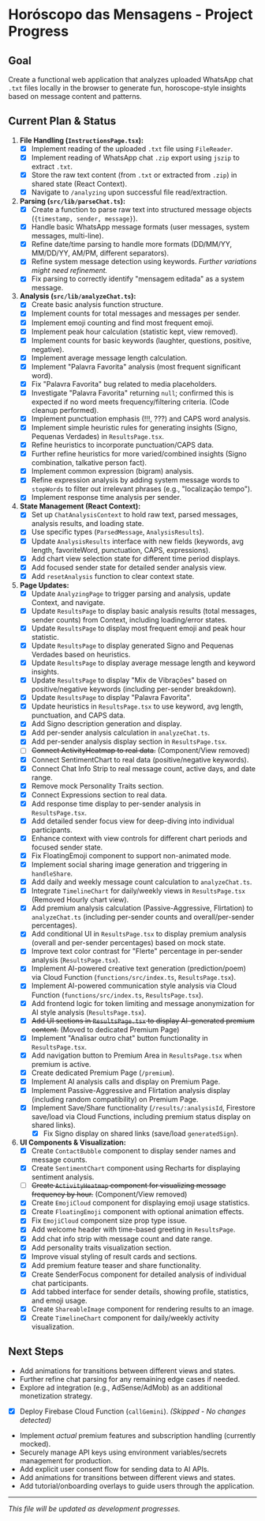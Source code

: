 
# Horóscopo das Mensagens - Project Progress

## Goal

Create a functional web application that analyzes uploaded WhatsApp chat `.txt` files locally in the browser to generate fun, horoscope-style insights based on message content and patterns.

## Current Plan & Status

1.  **File Handling (`InstructionsPage.tsx`):**
    *   [X] Implement reading of the uploaded `.txt` file using `FileReader`.
    *   [X] Implement reading of WhatsApp chat `.zip` export using `jszip` to extract `.txt`.
    *   [X] Store the raw text content (from `.txt` or extracted from `.zip`) in shared state (React Context).
    *   [X] Navigate to `/analyzing` upon successful file read/extraction.
2.  **Parsing (`src/lib/parseChat.ts`):**
    *   [X] Create a function to parse raw text into structured message objects (`{timestamp, sender, message}`).
    *   [X] Handle basic WhatsApp message formats (user messages, system messages, multi-line).
    *   [X] Refine date/time parsing to handle more formats (DD/MM/YY, MM/DD/YY, AM/PM, different separators).
    *   [X] Refine system message detection using keywords. *Further variations might need refinement.*
    *   [X] Fix parsing to correctly identify "mensagem editada" as a system message.
3.  **Analysis (`src/lib/analyzeChat.ts`):**
    *   [X] Create basic analysis function structure.
    *   [X] Implement counts for total messages and messages per sender.
    *   [X] Implement emoji counting and find most frequent emoji.
    *   [X] Implement peak hour calculation (statistic kept, view removed).
    *   [X] Implement counts for basic keywords (laughter, questions, positive, negative).
    *   [X] Implement average message length calculation.
    *   [X] Implement "Palavra Favorita" analysis (most frequent significant word).
    *   [X] Fix "Palavra Favorita" bug related to media placeholders.
    *   [X] Investigate "Palavra Favorita" returning `null`; confirmed this is expected if no word meets frequency/filtering criteria. (Code cleanup performed).
    *   [X] Implement punctuation emphasis (!!!, ???) and CAPS word analysis.
    *   [X] Implement simple heuristic rules for generating insights (Signo, Pequenas Verdades) in `ResultsPage.tsx`.
    *   [X] Refine heuristics to incorporate punctuation/CAPS data.
    *   [X] Further refine heuristics for more varied/combined insights (Signo combination, talkative person fact).
    *   [X] Implement common expression (bigram) analysis.
    *   [X] Refine expression analysis by adding system message words to `stopWords` to filter out irrelevant phrases (e.g., "localização tempo").
    *   [X] Implement response time analysis per sender.
4.  **State Management (React Context):**
    *   [X] Set up `ChatAnalysisContext` to hold raw text, parsed messages, analysis results, and loading state.
    *   [X] Use specific types (`ParsedMessage`, `AnalysisResults`).
    *   [X] Update `AnalysisResults` interface with new fields (keywords, avg length, favoriteWord, punctuation, CAPS, expressions).
    *   [X] Add chart view selection state for different time period displays.
    *   [X] Add focused sender state for detailed sender analysis view.
    *   [X] Add `resetAnalysis` function to clear context state.
5.  **Page Updates:**
    *   [X] Update `AnalyzingPage` to trigger parsing and analysis, update Context, and navigate.
    *   [X] Update `ResultsPage` to display basic analysis results (total messages, sender counts) from Context, including loading/error states.
    *   [X] Update `ResultsPage` to display most frequent emoji and peak hour statistic.
    *   [X] Update `ResultsPage` to display generated Signo and Pequenas Verdades based on heuristics.
    *   [X] Update `ResultsPage` to display average message length and keyword insights.
    *   [X] Update `ResultsPage` to display "Mix de Vibrações" based on positive/negative keywords (including per-sender breakdown).
    *   [X] Update `ResultsPage` to display "Palavra Favorita".
    *   [X] Update heuristics in `ResultsPage.tsx` to use keyword, avg length, punctuation, and CAPS data.
    *   [X] Add Signo description generation and display.
    *   [X] Add per-sender analysis calculation in `analyzeChat.ts`.
    *   [X] Add per-sender analysis display section in `ResultsPage.tsx`.
    *   [ ] ~~Connect ActivityHeatmap to real data.~~ (Component/View removed)
    *   [X] Connect SentimentChart to real data (positive/negative keywords).
    *   [X] Connect Chat Info Strip to real message count, active days, and date range.
    *   [X] Remove mock Personality Traits section.
    *   [X] Connect Expressions section to real data.
    *   [X] Add response time display to per-sender analysis in `ResultsPage.tsx`.
    *   [X] Add detailed sender focus view for deep-diving into individual participants.
    *   [X] Enhance context with view controls for different chart periods and focused sender state.
    *   [X] Fix FloatingEmoji component to support non-animated mode.
    *   [X] Implement social sharing image generation and triggering in `handleShare`.
    *   [X] Add daily and weekly message count calculation to `analyzeChat.ts`.
    *   [X] Integrate `TimelineChart` for daily/weekly views in `ResultsPage.tsx` (Removed Hourly chart view).
    *   [X] Add premium analysis calculation (Passive-Aggressive, Flirtation) to `analyzeChat.ts` (including per-sender counts and overall/per-sender percentages).
    *   [X] Add conditional UI in `ResultsPage.tsx` to display premium analysis (overall and per-sender percentages) based on mock state.
    *   [X] Improve text color contrast for "Flerte" percentage in per-sender analysis (`ResultsPage.tsx`).
    *   [X] Implement AI-powered creative text generation (prediction/poem) via Cloud Function (`functions/src/index.ts`, `ResultsPage.tsx`).
    *   [X] Implement AI-powered communication style analysis via Cloud Function (`functions/src/index.ts`, `ResultsPage.tsx`).
    *   [X] Add frontend logic for token limiting and message anonymization for AI style analysis (`ResultsPage.tsx`).
    *   [X] ~~Add UI sections in `ResultsPage.tsx` to display AI-generated premium content.~~ (Moved to dedicated Premium Page)
    *   [X] Implement "Analisar outro chat" button functionality in `ResultsPage.tsx`.
    *   [X] Add navigation button to Premium Area in `ResultsPage.tsx` when premium is active.
    *   [X] Create dedicated Premium Page (`/premium`).
    *   [X] Implement AI analysis calls and display on Premium Page.
    *   [X] Implement Passive-Aggressive and Flirtation analysis display (including random compatibility) on Premium Page.
    *   [X] Implement Save/Share functionality (`/results/:analysisId`, Firestore save/load via Cloud Functions, including premium status display on shared links).
        *   [X] Fix Signo display on shared links (save/load `generatedSign`).
6.  **UI Components & Visualization:**
    *   [X] Create `ContactBubble` component to display sender names and message counts.
    *   [X] Create `SentimentChart` component using Recharts for displaying sentiment analysis.
    *   [ ] ~~Create `ActivityHeatmap` component for visualizing message frequency by hour.~~ (Component/View removed)
    *   [X] Create `EmojiCloud` component for displaying emoji usage statistics.
    *   [X] Create `FloatingEmoji` component with optional animation effects.
    *   [X] Fix `EmojiCloud` component size prop type issue.
    *   [X] Add welcome header with time-based greeting in `ResultsPage`.
    *   [X] Add chat info strip with message count and date range.
    *   [X] Add personality traits visualization section.
    *   [X] Improve visual styling of result cards and sections.
    *   [X] Add premium feature teaser and share functionality.
    *   [X] Create SenderFocus component for detailed analysis of individual chat participants.
    *   [X] Add tabbed interface for sender details, showing profile, statistics, and emoji usage.
    *   [X] Create `ShareableImage` component for rendering results to an image.
    *   [X] Create `TimelineChart` component for daily/weekly activity visualization.

## Next Steps

*   Add animations for transitions between different views and states.
*   Further refine chat parsing for any remaining edge cases if needed.
*   Explore ad integration (e.g., AdSense/AdMob) as an additional monetization strategy.
*   [X] Deploy Firebase Cloud Function (`callGemini`). *(Skipped - No changes detected)*
*   Implement *actual* premium features and subscription handling (currently mocked).
*   Securely manage API keys using environment variables/secrets management for production.
*   Add explicit user consent flow for sending data to AI APIs.
*   Add animations for transitions between different views and states.
*   Add tutorial/onboarding overlays to guide users through the application.

---
*This file will be updated as development progresses.*
